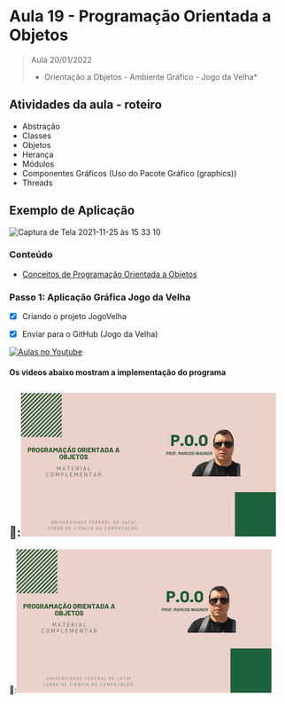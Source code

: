 # Aula 19 - Programação Orientada a Objetos

> Aula 20/01/2022
> 
>  * Orientação a Objetos - Ambiente Gráfico - Jogo da Velha*

## Atividades da aula - roteiro
- Abstração
- Classes
- Objetos
- Herança
- Módulos
- Componentes Gráficos (Uso do Pacote Gráfico (graphics))
- Threads

## Exemplo de Aplicação 
![Captura de Tela 2021-11-25 às 15 33 10](https://user-images.githubusercontent.com/81576640/143488695-1fe16759-ebd0-493a-a5f7-2281b0b41499.png)



### Conteúdo
- [Conceitos de Programação Orientada a Objetos](Conteudo_POO.pdf)


### Passo 1: Aplicação Gráfica Jogo da Velha
- [x]  Criando o projeto JogoVelha

- [x]  Enviar para o GitHub (Jogo da Velha) 


[![Aulas no Youtube](https://github.com/marcoswagner-commits/gestao_obras_aula_daw/blob/cb3e2ea9547f9ddc831277f07919c3e78451eb92/yt-icon.png)](https://www.youtube.com/channel/UCfO-aJxKLqau0TnL0AfNAvA)

####  Os vídeos abaixo mostram a implementação do programa

🥇:[![material complementar aula18](Capa_Videos_POO.png)](https://www.youtube.com/watch?v=t5qBmiVU2Ho)
-
🥈:[![material complementar aula18](Capa_Videos_POO.png)](https://www.youtube.com/watch?v=2FiSekBqPXw)




